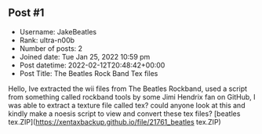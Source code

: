 ## Post #1
- Username: JakeBeatles
- Rank: ultra-n00b
- Number of posts: 2
- Joined date: Tue Jan 25, 2022 10:59 pm
- Post datetime: 2022-02-12T20:48:42+00:00
- Post Title: The Beatles Rock Band Tex files

Hello, Ive extracted the wii files from The Beatles Rockband, used a script from something called rockband tools by some Jimi Hendrix fan on GitHub, I was able to extract a texture file called tex? could anyone look at this and kindly make a noesis script to view and convert these tex files?
[beatles tex.ZIP](https://xentaxbackup.github.io/file/21761_beatles tex.ZIP)
